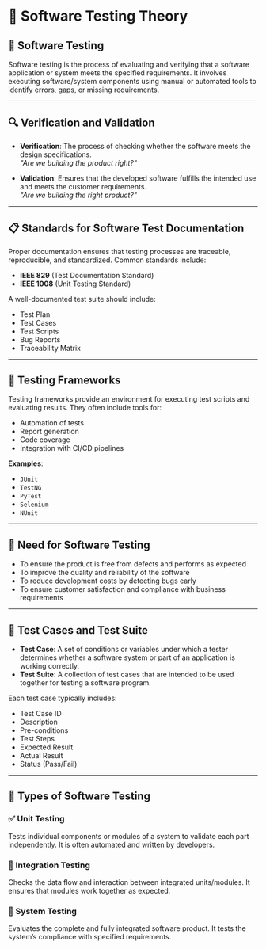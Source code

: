 # 🧪 Software Testing Theory

## 📌 Software Testing
Software testing is the process of evaluating and verifying that a software application or system meets the specified requirements. It involves executing software/system components using manual or automated tools to identify errors, gaps, or missing requirements.

---

## 🔍 Verification and Validation

- **Verification**: The process of checking whether the software meets the design specifications.  
  _"Are we building the product right?"_

- **Validation**: Ensures that the developed software fulfills the intended use and meets the customer requirements.  
  _"Are we building the right product?"_

---

## 📋 Standards for Software Test Documentation

Proper documentation ensures that testing processes are traceable, reproducible, and standardized. Common standards include:

- **IEEE 829** (Test Documentation Standard)
- **IEEE 1008** (Unit Testing Standard)

A well-documented test suite should include:

- Test Plan  
- Test Cases  
- Test Scripts  
- Bug Reports  
- Traceability Matrix

---

## 🧰 Testing Frameworks

Testing frameworks provide an environment for executing test scripts and evaluating results. They often include tools for:

- Automation of tests  
- Report generation  
- Code coverage  
- Integration with CI/CD pipelines

**Examples**:  
- `JUnit`  
- `TestNG`  
- `PyTest`  
- `Selenium`  
- `NUnit`

---

## 🎯 Need for Software Testing

- To ensure the product is free from defects and performs as expected  
- To improve the quality and reliability of the software  
- To reduce development costs by detecting bugs early  
- To ensure customer satisfaction and compliance with business requirements

---

## 🧪 Test Cases and Test Suite

- **Test Case**: A set of conditions or variables under which a tester determines whether a software system or part of an application is working correctly.
- **Test Suite**: A collection of test cases that are intended to be used together for testing a software program.

Each test case typically includes:

- Test Case ID  
- Description  
- Pre-conditions  
- Test Steps  
- Expected Result  
- Actual Result  
- Status (Pass/Fail)

---

## 🧪 Types of Software Testing

### ✅ Unit Testing
Tests individual components or modules of a system to validate each part independently. It is often automated and written by developers.

### 🔄 Integration Testing
Checks the data flow and interaction between integrated units/modules. It ensures that modules work together as expected.

### 🧩 System Testing
Evaluates the complete and fully integrated software product. It tests the system’s compliance with specified requirements.

